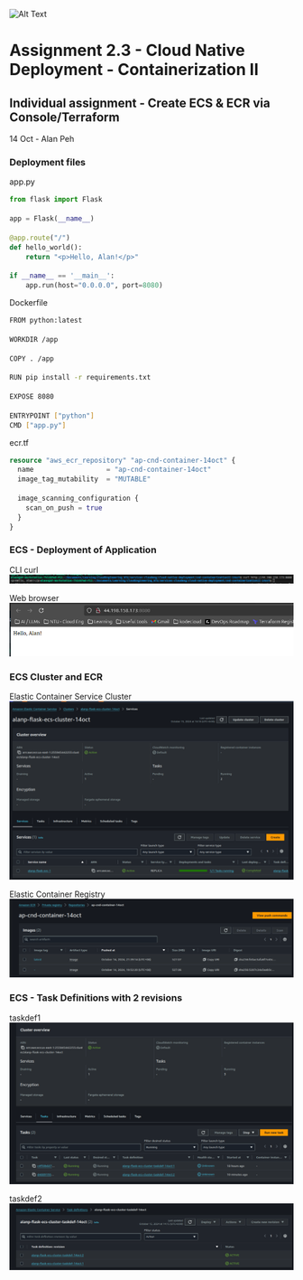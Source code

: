 ![Alt Text](https://github.com/lann87/cloud_infra_eng_ntu_coursework_alanp/blob/main/.misc/ntu_logo.png)  

# Assignment 2.3 - Cloud Native Deployment - Containerization II  

## Individual assignment - Create ECS & ECR via Console/Terraform

14 Oct - Alan Peh  

### Deployment files

app.py  

```py
from flask import Flask

app = Flask(__name__)

@app.route("/")
def hello_world():
    return "<p>Hello, Alan!</p>"

if __name__ == '__main__':
    app.run(host="0.0.0.0", port=8080)
```

Dockerfile  

```sh
FROM python:latest

WORKDIR /app

COPY . /app

RUN pip install -r requirements.txt

EXPOSE 8080

ENTRYPOINT ["python"]
CMD ["app.py"]
```

ecr.tf

```tf
resource "aws_ecr_repository" "ap-cnd-container-14oct" {
  name                  = "ap-cnd-container-14oct"
  image_tag_mutability  = "MUTABLE"

  image_scanning_configuration {
    scan_on_push = true
  }
}
```

### ECS - Deployment of Application

CLI curl  
![Alt Text](https://github.com/lann87/cnd-containerizationII-14oct-/blob/main/resources/14oct-ecs-curl.png)

Web browser  
![Alt Text](https://github.com/lann87/cnd-containerizationII-14oct-/blob/main/resources/14oct-ecs-web.png)

### ECS Cluster and ECR

Elastic Container Service Cluster  
![Alt Text](https://github.com/lann87/cnd-containerizationII-14oct-/blob/main/resources/14oct-ecr-clusteroverview.png)

Elastic Container Registry  
![Alt Text](https://github.com/lann87/cnd-containerizationII-14oct-/blob/main/resources/14oct-ecs-ecr.png)

### ECS - Task Definitions with 2 revisions

taskdef1  
![Alt Text](https://github.com/lann87/cnd-containerizationII-14oct-/blob/main/resources/14oct-ecr-taskdef1.png)

taskdef2  
![Alt Text](https://github.com/lann87/cnd-containerizationII-14oct-/blob/main/resources/14oct-ecr-taskdef2.png)
